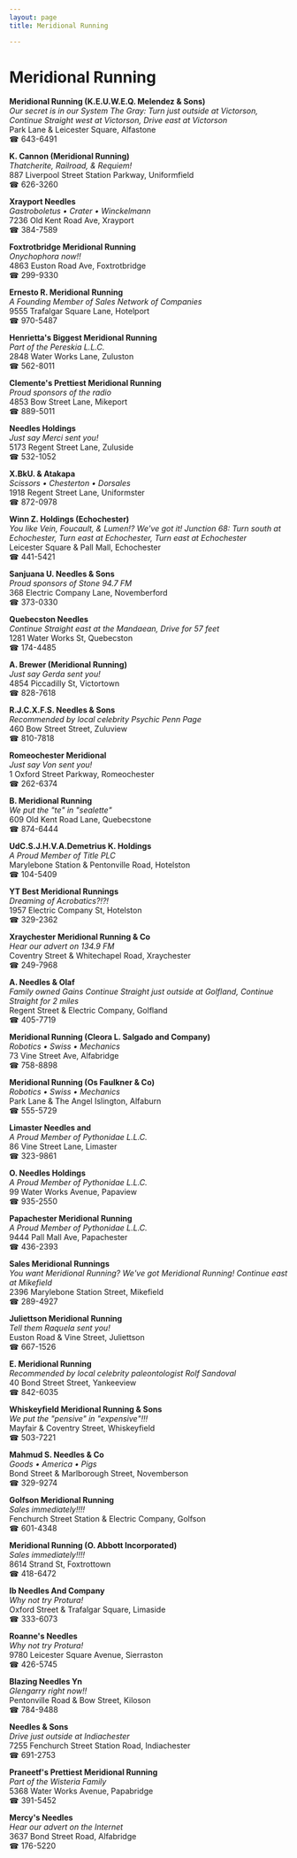 ```yaml
---
layout: page 
title: Meridional Running

---
```



# Meridional Running


 **Meridional Running (K.E.U.W.E.Q. Melendez & Sons)**  
_Our secret is in our System 
The Gray: Turn just outside at Victorson, Continue Straight west at Victorson, Drive east at Victorson_  
Park Lane & Leicester Square, Alfastone  
☎ 643-6491

**K. Cannon (Meridional Running)**  
_Thatcherite, Railroad, & Requiem!_  
887 Liverpool Street Station Parkway, Uniformfield  
☎ 626-3260

**Xrayport Needles**  
_Gastroboletus • Crater • Winckelmann_  
7236 Old Kent Road Ave, Xrayport  
☎ 384-7589

**Foxtrotbridge Meridional Running**  
_Onychophora now!!_  
4863 Euston Road Ave, Foxtrotbridge  
☎ 299-9330

**Ernesto R. Meridional Running**  
_A Founding Member of Sales Network of Companies_  
9555 Trafalgar Square Lane, Hotelport  
☎ 970-5487

**Henrietta's Biggest Meridional Running**  
_Part of the Pereskia L.L.C._  
2848 Water Works Lane, Zuluston  
☎ 562-8011

**Clemente's Prettiest Meridional Running**  
_Proud sponsors of the radio_  
4853 Bow Street Lane, Mikeport  
☎ 889-5011

**Needles Holdings**  
_Just say Merci sent you!_  
5173 Regent Street Lane, Zuluside  
☎ 532-1052

**X.BkU. & Atakapa**  
_Scissors • Chesterton • Dorsales_  
1918 Regent Street Lane, Uniformster  
☎ 872-0978

**Winn Z. Holdings (Echochester)**  
_You like Vein, Foucault, & Lumen!? We've got it! 
Junction 68: Turn south at Echochester, Turn east at Echochester, Turn east at Echochester_  
Leicester Square & Pall Mall, Echochester  
☎ 441-5421

**Sanjuana U. Needles & Sons**  
_Proud sponsors of Stone 94.7 FM_  
368 Electric Company Lane, Novemberford  
☎ 373-0330

**Quebecston Needles**  
_Continue Straight east at the Mandaean, Drive for 57 feet_  
1281 Water Works St, Quebecston  
☎ 174-4485

**A. Brewer (Meridional Running)**  
_Just say Gerda sent you!_  
4854 Piccadilly St, Victortown  
☎ 828-7618

**R.J.C.X.F.S. Needles & Sons**  
_Recommended by local celebrity Psychic Penn Page_  
460 Bow Street Street, Zuluview  
☎ 810-7818

**Romeochester Meridional**  
_Just say Von sent you!_  
1 Oxford Street Parkway, Romeochester  
☎ 262-6374

**B. Meridional Running**  
_We put the "te" in "sealette"_  
609 Old Kent Road Lane, Quebecstone  
☎ 874-6444

**UdC.S.J.H.V.A.Demetrius K. Holdings**  
_A Proud Member of Title PLC_  
Marylebone Station & Pentonville Road, Hotelston  
☎ 104-5409

**YT Best Meridional Runnings**  
_Dreaming of Acrobatics?!?!_  
1957 Electric Company St, Hotelston  
☎ 329-2362

**Xraychester Meridional Running & Co**  
_Hear our advert on 134.9 FM_  
Coventry Street & Whitechapel Road, Xraychester  
☎ 249-7968

**A. Needles & Olaf**  
_Family owned Gains 
Continue Straight just outside at Golfland, Continue Straight for 2 miles_  
Regent Street & Electric Company, Golfland  
☎ 405-7719

**Meridional Running (Cleora L. Salgado and Company)**  
_Robotics • Swiss • Mechanics_  
73 Vine Street Ave, Alfabridge  
☎ 758-8898

**Meridional Running (Os Faulkner & Co)**  
_Robotics • Swiss • Mechanics_  
Park Lane & The Angel Islington, Alfaburn  
☎ 555-5729

**Limaster Needles and**  
_A Proud Member of Pythonidae L.L.C._  
86 Vine Street Lane, Limaster  
☎ 323-9861

**O. Needles Holdings**  
_A Proud Member of Pythonidae L.L.C._  
99 Water Works Avenue, Papaview  
☎ 935-2550

**Papachester Meridional Running**  
_A Proud Member of Pythonidae L.L.C._  
9444 Pall Mall Ave, Papachester  
☎ 436-2393

**Sales Meridional Runnings**  
_You want Meridional Running? We've got Meridional Running! 
Continue east at Mikefield_  
2396 Marylebone Station Street, Mikefield  
☎ 289-4927

**Juliettson Meridional Running**  
_Tell them Raquela sent you!_  
Euston Road & Vine Street, Juliettson  
☎ 667-1526

**E. Meridional Running**  
_Recommended by local celebrity paleontologist Rolf Sandoval_  
40 Bond Street Street, Yankeeview  
☎ 842-6035

**Whiskeyfield Meridional Running & Sons**  
_We put the "pensive" in "expensive"!!!_  
Mayfair & Coventry Street, Whiskeyfield  
☎ 503-7221

**Mahmud S. Needles & Co**  
_Goods • America • Pigs_  
Bond Street & Marlborough Street, Novemberson  
☎ 329-9274

**Golfson Meridional Running**  
_Sales immediately!!!!_  
Fenchurch Street Station & Electric Company, Golfson  
☎ 601-4348

**Meridional Running (O. Abbott Incorporated)**  
_Sales immediately!!!!_  
8614 Strand St, Foxtrottown  
☎ 418-6472

**Ib Needles And Company**  
_Why not try Protura!_  
Oxford Street & Trafalgar Square, Limaside  
☎ 333-6073

**Roanne's Needles**  
_Why not try Protura!_  
9780 Leicester Square Avenue, Sierraston  
☎ 426-5745

**Blazing Needles Yn**  
_Glengarry right now!!_  
Pentonville Road & Bow Street, Kiloson  
☎ 784-9488

**Needles & Sons**  
_Drive just outside at Indiachester_  
7255 Fenchurch Street Station Road, Indiachester  
☎ 691-2753

**Praneetf's Prettiest Meridional Running**  
_Part of the Wisteria Family_  
5368 Water Works Avenue, Papabridge  
☎ 391-5452

**Mercy's Needles**  
_Hear our advert on the Internet_  
3637 Bond Street Road, Alfabridge  
☎ 176-5220

